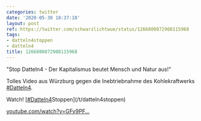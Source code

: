 ```yaml
---
categories: twitter
date: '2020-05-30 18:37:18'
layout: post
ref: https://twitter.com/schwarzlichtwue/status/1266800872908115968
tags:
- datteln4stoppen
- datteln4
title: 1266800872908115968
---
```

"Stop Datteln4 - Der Kapitalismus beutet Mensch und Natur aus!"



Tolles Video aus Würzburg gegen die Inebtriebnahme des Kohlekraftwerks [#Datteln4](/t/datteln4).



Watch! [[#Datteln4](/t/datteln4)Stoppen](/t/datteln4stoppen)



[youtube.com/watch?v=GFy9PF…](https://www.youtube.com/watch?v=GFy9PFOlrI0)